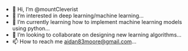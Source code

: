 - 👋 Hi, I’m @mountCleverist
- 👀 I’m interested in deep learning/machine learning...
- 🌱 I’m currently learning how to implement machine learning models using python...
- 💞️ I’m looking to collaborate on designing new learning algorithms...
- 📫 How to reach me aidan83moore@gmail.com...

<!---
mountCleverist/mountCleverist is a ✨ special ✨ repository because its `README.md` (this file) appears on your GitHub profile.
You can click the Preview link to take a look at your changes.
--->
